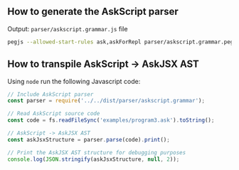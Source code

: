 ## How to generate the AskScript parser

Output: `parser/askscript.grammar.js` file

```bash
pegjs --allowed-start-rules ask,askForRepl parser/askscript.grammar.pegjs
```

## How to transpile AskScript -> AskJSX AST

Using `node` run the following Javascript code:

```javascript
// Include AskScript parser
const parser = require('../../dist/parser/askscript.grammar');

// Read AskScript source code
const code = fs.readFileSync('examples/program3.ask').toString();

// AskScript -> AskJSX AST
const askJsxStructure = parser.parse(code).print();

// Print the AskJSX AST structure for debugging purposes
console.log(JSON.stringify(askJsxStructure, null, 2));
```
